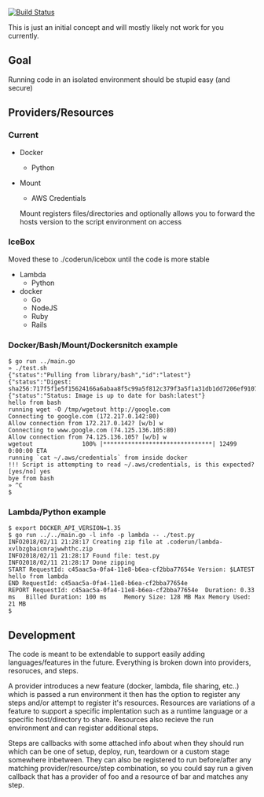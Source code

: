 [![Build Status](https://travis-ci.org/RyanJarv/coderun.svg?branch=master)](https://travis-ci.org/RyanJarv/coderun)

This is just an initial concept and will mostly likely not work for you currently.

## Goal
Running code in an isolated environment should be stupid easy (and secure)

## Providers/Resources
### Current
* Docker
  * Python
* Mount
  * AWS Credentials
  
  Mount registers files/directories and optionally allows you to forward the hosts version to the script environment on access


### IceBox
Moved these to ./coderun/icebox until the code is more stable
* Lambda
  * Python
* docker
  * Go
  * NodeJS
  * Ruby
  * Rails

### Docker/Bash/Mount/Dockersnitch example
```
$ go run ../main.go 
» ./test.sh 
{"status":"Pulling from library/bash","id":"latest"}
{"status":"Digest: sha256:717f5f1e5f15624166a6abaa8f5c99a5f812c379f3a5f1a31db1dd7206ef9107"}
{"status":"Status: Image is up to date for bash:latest"}
hello from bash
running wget -O /tmp/wgetout http://google.com
Connecting to google.com (172.217.0.142:80)
Allow connection from 172.217.0.142? [w/b] w
Connecting to www.google.com (74.125.136.105:80)
Allow connection from 74.125.136.105? [w/b] w
wgetout              100% |*******************************| 12499   0:00:00 ETA
running `cat ~/.aws/credentials` from inside docker
!!! Script is attempting to read ~/.aws/credentials, is this expected? [yes/no] yes
bye from bash
» ^C
$ 
```

### Lambda/Python example
```
$ export DOCKER_API_VERSION=1.35
$ go run ../../main.go -l info -p lambda -- ./test.py
INFO2018/02/11 21:28:17 Creating zip file at .coderun/lambda-xvlbzgbaicmrajwwhthc.zip
INFO2018/02/11 21:28:17 Found file: test.py
INFO2018/02/11 21:28:17 Done zipping
START RequestId: c45aac5a-0fa4-11e8-b6ea-cf2bba77654e Version: $LATEST
hello from lambda
END RequestId: c45aac5a-0fa4-11e8-b6ea-cf2bba77654e
REPORT RequestId: c45aac5a-0fa4-11e8-b6ea-cf2bba77654e  Duration: 0.33 ms   Billed Duration: 100 ms     Memory Size: 128 MB Max Memory Used: 21 MB  
$
```

## Development
The code is meant to be extendable to support easily adding languages/features in the future. Everything is broken down into providers, resoruces, and steps.

A provider introduces a new feature (docker, lambda, file sharing, etc..) which is passed a run environment it then has the option to register any steps and/or attempt to register it's resources. Resources are variations of a feature to support a specific implentation such as a runtime language or a specific host/directory to share. Resources also recieve the run environment and can register additional steps.

Steps are callbacks with some attached info about when they should run which can be one of setup, deploy, run, teardown or a custom stage somewhere inbetween. They can also be registered to run before/after any matching provider/resource/step combination, so you could say run a given callback that has a provider of foo and a resource of bar and matches any step.
